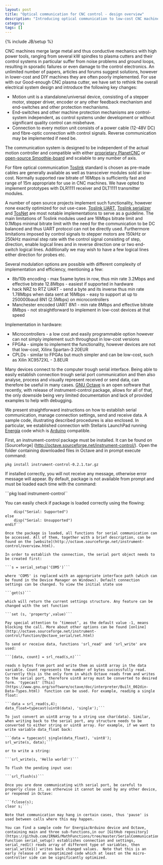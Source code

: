```yaml
---
layout: post
title: "Optical communication for CNC control - design overview"
description: "Introducing optical communication to low-cost CNC machines"
category: 
tags: []
---
```

{% include JB/setup %}

CNC machines merge large metal and thus conductive mechanics with high power tools, ranging from several kW spindles to plasma cutters and their control systems in particular suffer from noise problems and ground loops, resulting in sporadic failures or even damage to the control electronics. An unlimited number of papers, articles and forums suggest solutions, however in lower-cost and DIY machines they are often poorly implemented. For use with our Good-enough CNC plasma cutter, we have set to rethink the overall electrical system design and introduce the following key changes:

 * Motion unit is a standalone/universal device, consisting of a stepper motor, stepper driver, encoder or any other feedback mechanism and end-switches and other protection mechanisms.
 * End-switches and other machine protection mechanisms are control-system independent, as control systems under development or without significant quality control can misbehave.
 * Connection to every motion unit consists of a power cable (12-48V DC) and fibre-optic connection with control signals. Reverse communication may be implemented if need be.
 
The communication system is designed to be independent of the actual motion controller and compatible with either [proprietary PlanetCNC](http://planet-cnc.com) or [open-source Smoothie-board](http://smoothieware.org/smoothieboard) and scalable to any number of axis.

For fibre optical communication [Toslink](http://en.wikipedia.org/wiki/TOSLINK) standard is chosen as pre-made cables are generally available as well as transceiver modules sold at low-cost. Normally supported raw bitrate of 16Mbps is sufficiently fast and range of 15m appropriate for use in CNC machines. We have opted to implement prototypes with DLR1111 receiver and DLT1111 transmitter modules.

A number of open source projects implement such functionality, however none exactly optimized for out use-case. [Toslink UART](http://opencores.org/project,uart_fiber), [Toslink serializer](http://opencores.org/project,parallel_io_through_fiber) and [TosNet](http://robolabwiki.sdu.dk/mediawiki/index.php/TosNet) are most notable implementations to serve as a guideline. The main limitations of Toslink modules used are 16Mbps bitrate limit and 0.1Mbps minimal bitrate limit with the need for the communication to be DC balanced and thus UART protocol can not be directly used. Furthermore limitations imposed by control signals to stepper motors are 150kHz or 250kHz maximal step rate with the control signal consisting of step, direction, enable logical lines and in reverse direction one or two end-switch logical lines. Additionally we may wish to have a few logical lines either direction for probes etc.
 
Several modulation options are possible with different complexity of implementation and efficiency, mentioning a few:

 * 8b/10b encoding - max 5same bytes in row, thus min rate 3.2Mbps and effective bitrate 12.8Mbps - easiest if supported in hardware
 * hack NRZ to RTZ UART - send a byte and its inverse thus min rate 1.78Mbps when data sent at 16Mbps - easy to support at up to 250000baud 8N1 (2.5Mbps) on microcontrollers
 * Manchester encoded UART 8N1 - min rate 8Mbps and effective bitrate 8Mbps - not straightforward to implement in low-cost devices at that speed
 
Implementation in hardware:

 * Microcontrollers - a low cost and easily programmable option however can not simply implement such throughput in low-cost versions
 * FPGAa - simple to implement the functionality, however devices are not that low-cost, Xilinx Spartan-3 20EUR
 * CPLDs - similar to FPGAs but much simpler and can be low-cost, such as Xilin XC9572XL - 3.8EUR





Many devices connect to the computer trough serial interface. Being able to easily establish connection trough serial port communication and then also analyse, process and visually represent received or send data, can therefore be useful in many cases. [GNU Octave](http://www.gnu.org/software/octave/) is an open software that recently, with release of instrument-control package, allows for all of that, the only downside being very limited documentation and lack of provided examples to help with debugging.

We present straightforward instructions on how to establish serial communication, manage connection settings, send and receive data.  A sample code, illustrating described procedures is also enclosed. In particular, we established connection with Stellaris LaunchPad running [Energia](http://energia.nu) code which is [Arduino](http://arduino.cc) compatible.

First, an instrument-control package must be installed. It can be found on [Sourceforge] (http://octave.sourceforge.net/instrument-control/).  Open the folder containing downloaded files in Octave and in prompt execute command:

```pkg install instrument-control-0.2.1.tar.gz```

If installed correctly, you will not receive any message, otherwise error message will appear. By default, package is not available from prompt and must be loaded each time with the command:

```pkg load instrument-control``

You can easily check if package is loaded correctly using the flowing:

```if (exist("serial") == 3)
    disp("Serial: Supported")
else
    disp("Serial: Unsupported")
endif```

Once the package is loaded, all functions for serial communication can be accessed. All of them, together with a brief description, can be found on the [website](http://octave.sourceforge.net/instrument-control/overview.html).

In order to establish the connection, the serial port object needs to be created first:

```s = serial_setup('COM5')```

where 'COM5' is replaced with an appropriate interface path (which can be found in the Device Manager on Windows). Default connection settings can be changed. To view the initial state use

```get(s)```

which will return the current settings structure. Any feature can be changed with the set function

```set (s, 'property',value)```

Pay special attention to ’timeout’, as the default value -1, means blocking the call. More about other options can be found [online](http://octave.sourceforge.net/instrument-control/function/@octave_serial/set.html)

To send or receive data, functions 'srl_read' and 'srl_write' are used:

```[data, count] = srl_read(s,n)```

reads n bytes from port and write them as uint8 array in the data variable. Count represents the number of bytes successfully read.  Currently this is the only form in which Octave reads from and writes to the serial port, therefore uint8 array must be converted to desired form. 'typecast' [This](https://www.gnu.org/software/octave/doc/interpreter/Built_002din-Data-Types.html)  function can be used. For example, reading a single float:

```data = srl_read(s,4);
data_float=typecast(uint8(data), 'single');```

To just convert an uint8 array to a string use char(data). Similar, when writing back to the serial port, any structure needs to be converted to either string or uint8 array. For example, if we want to write variable data_float back:

```data = typecast( single(data_float), 'uint8');
srl_write(s, data);```

or to write a string:

```srl_write(s, 'Hello world!')```

To flush the pending input use:

```srl_flush(s)```

Once you are done communicating with serial port, be careful to properly close it, as otherwise it cannot be used by any other device, or reopened in Octave:

```fclose(s);
clear s;```

Note that communication may hang in certain cases, thus 'pause' is used between calls where this may happen.

You can find a sample code for Energia/Arduino device and Octave, containing main and three sub-functions,in our [GitHub repository](https://github.com/IRNAS/MathFunctions/tree/master/SerialCommunicationOctaveArduino). Function serial_setup() establishes connection and settings, serial_red1() reads array of different type of variables, then serial_write1() writes back changed values.  Note that this is an early release of an unoptimized code which at least on the micro-controller side can be significantly optimized. 
 
 



